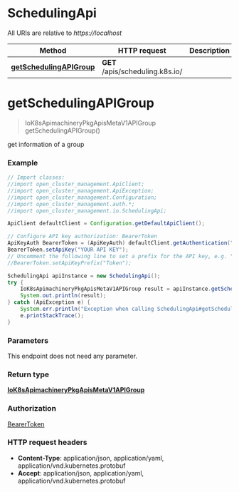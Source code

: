 # SchedulingApi

All URIs are relative to *https://localhost*

Method | HTTP request | Description
------------- | ------------- | -------------
[**getSchedulingAPIGroup**](SchedulingApi.md#getSchedulingAPIGroup) | **GET** /apis/scheduling.k8s.io/ | 


<a name="getSchedulingAPIGroup"></a>
# **getSchedulingAPIGroup**
> IoK8sApimachineryPkgApisMetaV1APIGroup getSchedulingAPIGroup()



get information of a group

### Example
```java
// Import classes:
//import open_cluster_management.ApiClient;
//import open_cluster_management.ApiException;
//import open_cluster_management.Configuration;
//import open_cluster_management.auth.*;
//import open_cluster_management.io.SchedulingApi;

ApiClient defaultClient = Configuration.getDefaultApiClient();

// Configure API key authorization: BearerToken
ApiKeyAuth BearerToken = (ApiKeyAuth) defaultClient.getAuthentication("BearerToken");
BearerToken.setApiKey("YOUR API KEY");
// Uncomment the following line to set a prefix for the API key, e.g. "Token" (defaults to null)
//BearerToken.setApiKeyPrefix("Token");

SchedulingApi apiInstance = new SchedulingApi();
try {
    IoK8sApimachineryPkgApisMetaV1APIGroup result = apiInstance.getSchedulingAPIGroup();
    System.out.println(result);
} catch (ApiException e) {
    System.err.println("Exception when calling SchedulingApi#getSchedulingAPIGroup");
    e.printStackTrace();
}
```

### Parameters
This endpoint does not need any parameter.

### Return type

[**IoK8sApimachineryPkgApisMetaV1APIGroup**](IoK8sApimachineryPkgApisMetaV1APIGroup.md)

### Authorization

[BearerToken](../README.md#BearerToken)

### HTTP request headers

 - **Content-Type**: application/json, application/yaml, application/vnd.kubernetes.protobuf
 - **Accept**: application/json, application/yaml, application/vnd.kubernetes.protobuf

